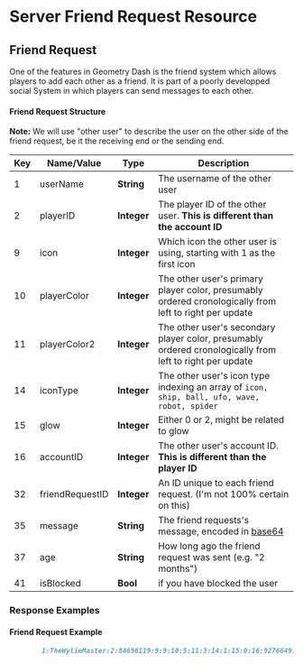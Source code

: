 # Server Friend Request Resource

## Friend Request

One of the features in Geometry Dash is the friend system which allows players to add each other as a friend. It is part of a poorly developped social System in which players can send messages to each other.

#### Friend Request Structure

**Note:** We will use "other user" to describe the user on the other side of the friend request, be it the receiving end or the sending end.

| Key | Name/Value                | Type                                         | Description                                                              
|-----|---------------------------|----------------------------------------------|--------------------------------------------------------------------------
| 1   | userName				  | **String**									 | The username of the other user
| 2   | playerID				  | **Integer**									 | The player ID of the other user. **This is different than the account ID**
| 9   | icon					  | **Integer**									 | Which icon the other user is using, starting with 1 as the first icon
| 10  | playerColor			      | **Integer**									 | The other user's primary player color, presumably ordered cronologically from left to right per update
| 11  | playerColor2			  | **Integer**									 | The other user's secondary player color, presumably ordered cronologically from left to right per update
| 14  | iconType				  | **Integer**									 | The other user's icon type indexing an array of `icon, ship, ball, ufo, wave, robot, spider`
| 15  | glow					  | **Integer**									 | Either 0 or 2, might be related to glow
| 16  | accountID				  | **Integer**									 | The other user's account ID. **This is different than the player ID**
| 32  | friendRequestID		      | **Integer**									 | An ID unique to each friend request. (I'm not 100% certain on this)
| 35  | message					  | **String**									 | The friend requests's message, encoded in [base64](/topics/encryption/base64.md)
| 37  | age						  | **String** 									 | How long ago the friend request was sent (e.g. "2 months")
| 41  | isBlocked			      | **Bool**									 | if you have blocked the user


### Response Examples


<!-- tabs:start -->

#### **Friend Request Example**
```md
        1:TheWylieMaster:2:84696119:9:9:10:5:11:3:14:1:15:0:16:9276649:32:45272143:35:aGVsbG8=:41:1:37:1 week        
```
<!-- tabs:end -->